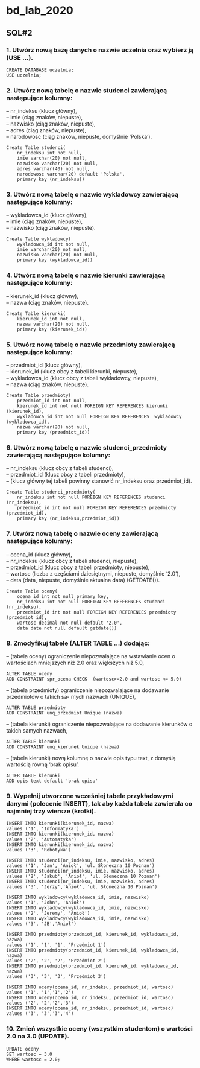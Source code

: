 # bd_lab_2020
## SQL#2
### 1. Utwórz nową bazę danych o nazwie uczelnia oraz wybierz ją (USE ...).

```
CREATE DATABASE uczelnia;
USE uczelnia;
```

### 2. Utwórz nową tabelę o nazwie studenci zawierającą następujące kolumny:
– nr_indeksu (klucz główny),           
– imie (ciąg znaków, niepuste),            
– nazwisko (ciąg znaków, niepuste),           
– adres (ciąg znaków, niepuste),            
– narodowosc (ciąg znaków, niepuste, domyślnie ‘Polska’).

```
Create Table studenci(
	nr_indeksu int not null,
	imie varchar(20) not null,
	nazwisko varchar(20) not null,
	adres varchar(40) not null,
	narodowosc varchar(20) default 'Polska',
	primary key (nr_indeksu))
```

### 3. Utwórz nową tabelę o nazwie wykladowcy zawierającą następujące kolumny:
– wykladowca_id (klucz główny),    
– imie (ciąg znaków, niepuste),    
– nazwisko (ciąg znaków, niepuste).

```
Create Table wykladowcy(
	wykladowca_id int not null,
	imie varchar(20) not null,
	nazwisko varchar(20) not null,
	primary key (wykladowca_id))
```

### 4. Utwórz nową tabelę o nazwie kierunki zawierającą następujące kolumny:
– kierunek_id (klucz główny),     
– nazwa (ciąg znaków, niepuste).

```
Create Table kierunki(
	kierunek_id int not null,
	nazwa varchar(20) not null,
	primary key (kierunek_id))
```

### 5. Utwórz nową tabelę o nazwie przedmioty zawierającą następujące kolumny:
– przedmiot_id (klucz główny),     
– kierunek_id (klucz obcy z tabeli kierunki, niepuste),    
– wykladowca_id (klucz obcy z tabeli wykladowcy, niepuste),    
– nazwa (ciąg znaków, niepuste).

```
Create Table przedmioty(
	przedmiot_id int not null,
	kierunek_id int not null FOREIGN KEY REFERENCES kierunki (kierunek_id), 
	wykladowca_id int not null FOREIGN KEY REFERENCES  wykladowcy (wykladowca_id),
	nazwa varchar(20) not null,
	primary key (przedmiot_id))
```

### 6. Utwórz nową tabelę o nazwie studenci_przedmioty zawierającą następujące kolumny:

– nr_indeksu (klucz obcy z tabeli studenci),   
– przedmiot_id (klucz obcy z tabeli przedmioty),   
– (klucz główny tej tabeli powinny stanowić nr_indeksu oraz przedmiot_id). 

```
Create Table studenci_przedmioty(
	nr_indeksu int not null FOREIGN KEY REFERENCES studenci (nr_indeksu),
	przedmiot_id int not null FOREIGN KEY REFERENCES przedmioty (przedmiot_id), 
	primary key (nr_indeksu,przedmiot_id))
```

### 7. Utwórz nową tabelę o nazwie oceny zawierającą następujące kolumny:
– ocena_id (klucz główny),   
– nr_indeksu (klucz obcy z tabeli studenci, niepuste),   
– przedmiot_id (klucz obcy z tabeli przedmioty, niepuste),   
– wartosc (liczba z częściami dziesiętnymi, niepuste, domyślnie ‘2.0’),   
– data (data, niepuste, domyślnie aktualna data) (GETDATE()).

```
Create Table oceny(
	ocena_id int not null primary key,
	nr_indeksu int not null FOREIGN KEY REFERENCES studenci (nr_indeksu),
	przedmiot_id int not null FOREIGN KEY REFERENCES przedmioty (przedmiot_id), 
	wartosc decimal not null default '2.0',
	data date not null default getdate())
```

### 8. Zmodyfikuj tabele (ALTER TABLE ...) dodając:
– (tabela oceny) ograniczenie niepozwalające na wstawianie ocen o wartościach mniejszych
niż 2.0 oraz większych niż 5.0,   

```
ALTER TABLE oceny
ADD CONSTRAINT spr_ocena CHECK  (wartosc>=2.0 and wartosc <= 5.0)
```

– (tabela przedmioty) ograniczenie niepozwalające na dodawanie przedmiotów o takich sa-
mych nazwach (UNIQUE),   

```
ALTER TABLE przedmioty
ADD CONSTRAINT unq_przedmiot Unique (nazwa)
```

– (tabela kierunki) ograniczenie niepozwalające na dodawanie kierunków o takich samych
nazwach,   

```
ALTER TABLE kierunki
ADD CONSTRAINT unq_kierunek Unique (nazwa)
```

– (tabela kierunki) nową kolumnę o nazwie opis typu text, z domyślą wartością równą
‘brak opisu’. 

```
ALTER TABLE kierunki
ADD opis text default 'brak opisu'
```


### 9. Wypełnij utworzone wcześniej tabele przykładowymi danymi (polecenie INSERT), tak aby każda tabela zawierała co najmniej trzy wiersze (krotki).

```
INSERT INTO kierunki(kierunek_id, nazwa)
values ('1', 'Informatyka')
INSERT INTO kierunki(kierunek_id, nazwa)
values ('2', 'Automatyka')
INSERT INTO kierunki(kierunek_id, nazwa)
values ('3', 'Robotyka')
```
```
INSERT INTO studenci(nr_indeksu, imie, nazwisko, adres)
values ('1', 'Jan', 'Anioł', 'ul. Słoneczna 10 Poznan')
INSERT INTO studenci(nr_indeksu, imie, nazwisko, adres)
values ('2', 'Jakub', 'Anioł', 'ul. Słoneczna 10 Poznan')
INSERT INTO studenci(nr_indeksu, imie, nazwisko, adres)
values ('3', 'Jerzy','Anioł', 'ul. Słoneczna 10 Poznan')
```
```
INSERT INTO wykladowcy(wykladowca_id, imie, nazwisko)
values ('1', 'John', 'Anioł')
INSERT INTO wykladowcy(wykladowca_id, imie, nazwisko)
values ('2', 'Jeremy', 'Anioł')
INSERT INTO wykladowcy(wykladowca_id, imie, nazwisko)
values ('3', 'JB','Anioł')
```
```
INSERT INTO przedmioty(przedmiot_id, kierunek_id, wykladowca_id, nazwa)
values ('1', '1', '1', 'Przedmiot 1')
INSERT INTO przedmioty(przedmiot_id, kierunek_id, wykladowca_id, nazwa)
values ('2', '2', '2', 'Przedmiot 2')
INSERT INTO przedmioty(przedmiot_id, kierunek_id, wykladowca_id, nazwa)
values ('3', '3', '3', 'Przedmiot 3')
```
```
INSERT INTO oceny(ocena_id, nr_indeksu, przedmiot_id, wartosc)
values ('1', '1','1','2')
INSERT INTO oceny(ocena_id, nr_indeksu, przedmiot_id, wartosc)
values ('2', '2','2','3')
INSERT INTO oceny(ocena_id, nr_indeksu, przedmiot_id, wartosc)
values ('3', '3','3','4')
```

### 10. Zmień wszystkie oceny (wszystkim studentom) o wartości 2.0 na 3.0 (UPDATE).

```
UPDATE oceny
SET wartosc = 3.0
WHERE wartosc = 2.0; 
```
